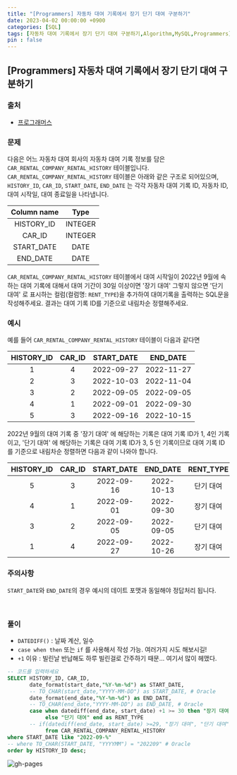 ```yaml
---
title: "[Programmers] 자동차 대여 기록에서 장기 단기 대여 구분하기"
date: 2023-04-02 00:00:00 +0900
categories: [SQL]
tags: [자동차 대여 기록에서 장기 단기 대여 구분하기,Algorithm,MySQL,Programmers]
pin : false
---
```


## [Programmers] 자동차 대여 기록에서 장기 단기 대여 구분하기

### 출처
- <a href="https://school.programmers.co.kr/learn/courses/30/lessons/151138?language=mysql" target="_blank"> 프로그래머스 </a>

### 문제

다음은 어느 자동차 대여 회사의 자동차 대여 기록 정보를 담은 `CAR_RENTAL_COMPANY_RENTAL_HISTORY` 테이블입니다. `CAR_RENTAL_COMPANY_RENTAL_HISTORY` 테이블은 아래와 같은 구조로 되어있으며, `HISTORY_ID`, `CAR_ID`, `START_DATE`, `END_DATE` 는 각각 자동차 대여 기록 ID, 자동차 ID, 대여 시작일, 대여 종료일을 나타냅니다.

|Column name|Type|
|:--:|:--:|
HISTORY_ID|INTEGER|FALSE
CAR_ID|INTEGER|FALSE
START_DATE|DATE|FALSE
END_DATE|DATE|FALSE

`CAR_RENTAL_COMPANY_RENTAL_HISTORY` 테이블에서 대여 시작일이 2022년 9월에 속하는 대여 기록에 대해서 대여 기간이 30일 이상이면 '장기 대여' 그렇지 않으면 '단기 대여' 로 표시하는 컬럼(컬럼명: `RENT_TYPE`)을 추가하여 대여기록을 출력하는 SQL문을 작성해주세요. 결과는 대여 기록 ID를 기준으로 내림차순 정렬해주세요.

### 예시

예를 들어 `CAR_RENTAL_COMPANY_RENTAL_HISTORY` 테이블이 다음과 같다면

|HISTORY_ID|CAR_ID|START_DATE|END_DATE|
|:--:|:--:|:--:|:--:|
|1|4|2022-09-27|2022-11-27|
|2|3|2022-10-03|2022-11-04|
|3|2|2022-09-05|2022-09-05|
|4|1|2022-09-01|2022-09-30|
|5|3|2022-09-16|2022-10-15|

2022년 9월의 대여 기록 중 '장기 대여' 에 해당하는 기록은 대여 기록 ID가 1, 4인 기록이고, '단기 대여' 에 해당하는 기록은 대여 기록 ID가 3, 5 인 기록이므로 대여 기록 ID를 기준으로 내림차순 정렬하면 다음과 같이 나와야 합니다.

|HISTORY_ID|CAR_ID|START_DATE|END_DATE|RENT_TYPE|
|:--:|:--:|:--:|:--:|:--:|
|5|3|2022-09-16|2022-10-13|단기 대여|
|4|1|2022-09-01|2022-09-30|장기 대여|
|3|2|2022-09-05|2022-09-05|단기 대여|
|1|4|2022-09-27|2022-10-26|장기 대여|

### 주의사항

`START_DATE`와 `END_DATE`의 경우 예시의 데이트 포맷과 동일해야 정답처리 됩니다.

<br>

### 풀이
- `DATEDIFF()` : 날짜 계산, 일수
- `case when then` 또는 `if` 를 사용해서 작성 가능. 여러가지 시도 해보시길!
- `+1` 이유 : 빌린날 반납해도 하루 빌린걸로 간주하기 때문... 여기서 많이 헤맸다.
```sql
-- 코드를 입력하세요
SELECT HISTORY_ID, CAR_ID,
       date_format(start_date,"%Y-%m-%d") as START_DATE,
       -- TO_CHAR(start_date,"YYYY-MM-DD") as START_DATE, # Oracle
       date_format(end_date,"%Y-%m-%d") as END_DATE,
       -- TO_CHAR(end_date,"YYYY-MM-DD") as END_DATE, # Oracle
       case when datediff(end_date, start_date) +1 >= 30 then "장기 대여"
            else "단기 대여" end as RENT_TYPE
       -- if(datediff(end_date, start_date) >=29, "장기 대여", "단기 대여") as RENT_TYPE
            from CAR_RENTAL_COMPANY_RENTAL_HISTORY
where START_DATE like "2022-09-%"
-- where TO_CHAR(START_DATE, "YYYYMM") = "202209" # Oracle
order by HISTORY_ID desc;
```

![gh-pages](../../../assets/img/favicons/android-chrome-256x256.png)
